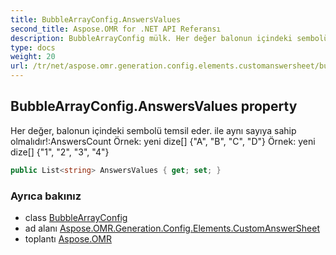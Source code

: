 ```yaml
---
title: BubbleArrayConfig.AnswersValues
second_title: Aspose.OMR for .NET API Referansı
description: BubbleArrayConfig mülk. Her değer balonun içindeki sembolü temsil eder. ile aynı sayıya sahip olmalıdırAnswersCount Örnek yeni dize A B C D Örnek yeni dize 1 2 3 4
type: docs
weight: 20
url: /tr/net/aspose.omr.generation.config.elements.customanswersheet/bubblearrayconfig/answersvalues/
---
```

## BubbleArrayConfig.AnswersValues property

Her değer, balonun içindeki sembolü temsil eder. ile aynı sayıya sahip olmalıdır!:AnswersCount Örnek: yeni dize[] {"A", "B", "C", "D"} Örnek: yeni dize[] {"1", "2", "3", "4"}

```csharp
public List<string> AnswersValues { get; set; }
```

### Ayrıca bakınız

* class [BubbleArrayConfig](../)
* ad alanı [Aspose.OMR.Generation.Config.Elements.CustomAnswerSheet](../../bubblearrayconfig/)
* toplantı [Aspose.OMR](../../../)


